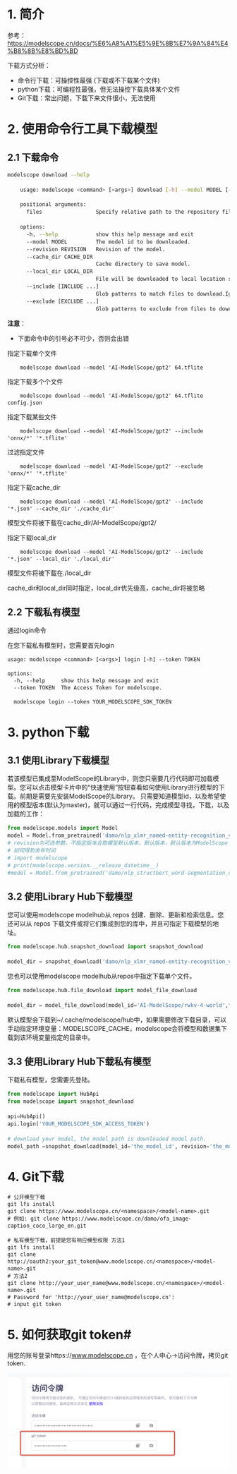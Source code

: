 # 1. 简介

参考：https://modelscope.cn/docs/%E6%A8%A1%E5%9E%8B%E7%9A%84%E4%B8%8B%E8%BD%BD

下载方式分析：
- 命令行下载：可操控性最强 (下载或不下载某个文件)
- python下载：可编程性最强，但无法操控下载具体某个文件
- Git下载：常出问题，下载下来文件很小，无法使用

# 2. 使用命令行工具下载模型
## 2.1 下载命令

```bash
modelscope download --help

    usage: modelscope <command> [<args>] download [-h] --model MODEL [--revision REVISION] [--cache_dir CACHE_DIR] [--local_dir LOCAL_DIR] [--include [INCLUDE ...]] [--exclude [EXCLUDE ...]] [files ...]
    
    positional arguments:
      files                 Specify relative path to the repository file(s) to download.(e.g 'tokenizer.json', 'onnx/decoder_model.onnx').
    
    options:
      -h, --help            show this help message and exit
      --model MODEL         The model id to be downloaded.
      --revision REVISION   Revision of the model.
      --cache_dir CACHE_DIR
                            Cache directory to save model.
      --local_dir LOCAL_DIR
                            File will be downloaded to local location specified bylocal_dir, in this case, cache_dir parameter will be ignored.
      --include [INCLUDE ...]
                            Glob patterns to match files to download.Ignored if file is specified
      --exclude [EXCLUDE ...]
                            Glob patterns to exclude from files to download.Ignored if file is specified
```

**注意**：
- 下面命令中的引号必不可少，否则会出错

指定下载单个文件

```shell
    modelscope download --model 'AI-ModelScope/gpt2' 64.tflite
```

指定下载多个个文件  

```shell
    modelscope download --model 'AI-ModelScope/gpt2' 64.tflite config.json
```

指定下载某些文件 

```shell
    modelscope download --model 'AI-ModelScope/gpt2' --include 'onnx/*' '*.tflite'
```

过滤指定文件

```shell
    modelscope download --model 'AI-ModelScope/gpt2' --exclude 'onnx/*' '*.tflite' 
```

指定下载cache_dir 

```shell
    modelscope download --model 'AI-ModelScope/gpt2' --include '*.json' --cache_dir './cache_dir'
```

模型文件将被下载在cache_dir/AI-ModelScope/gpt2/

指定下载local_dir

```shell
    modelscope download --model 'AI-ModelScope/gpt2' --include '*.json' --local_dir './local_dir'
```

 模型文件将被下载在./local_dir

  cache_dir和local_dir同时指定，local_dir优先级高，cache_dir将被忽略
  
## 2.2 下载私有模型

通过login命令

在您下载私有模型时，您需要首先login

```shell
usage: modelscope <command> [<args>] login [-h] --token TOKEN

options:
  -h, --help     show this help message and exit
  --token TOKEN  The Access Token for modelscope.

  modelscope login --token YOUR_MODELSCOPE_SDK_TOKEN
```

# 3. python下载
## 3.1 使用Library下载模型

若该模型已集成至ModelScope的Library中，则您只需要几行代码即可加载模型。您可以点击模型卡片中的“快速使用”按钮查看如何使用Library进行模型的下载。前期是需要先安装ModelScope的Library。 只需要知道模型id，以及希望使用的模型版本(默认为master)，就可以通过一行代码，完成模型寻找，下载，以及加载的工作：

```python
from modelscope.models import Model
model = Model.from_pretrained('damo/nlp_xlmr_named-entity-recognition_viet-ecommerce-title', revision='v1.0.1')
# revision为可选参数，不指定版本会取模型默认版本，默认版本，默认版本为ModelScope library发布前最后一个版本
# 如何得到发布时间
# import modelscope
# print(modelscope.version.__release_datetime__)
#model = Model.from_pretrained('damo/nlp_structbert_word-segmentation_chinese-base')
```

## 3.2 使用Library Hub下载模型

您可以使用modelscope modelhub从 repos 创建、删除、更新和检索信息。您还可以从 repos 下载文件或将它们集成到您的库中，并且可指定下载模型的地址。

```python
from modelscope.hub.snapshot_download import snapshot_download

model_dir = snapshot_download('damo/nlp_xlmr_named-entity-recognition_viet-ecommerce-title', cache_dir='path/to/local/dir', revision='v1.0.1')
```

您也可以使用modelscope modelhub从repos中指定下载单个文件。

```python
from modelscope.hub.file_download import model_file_download

model_dir = model_file_download(model_id='AI-ModelScope/rwkv-4-world',file_path='RWKV-4-World-CHNtuned-7B-v1-20230709-ctx4096.pth',revision='v1.0.0')
```

默认模型会下载到~/.cache/modelscope/hub中，如果需要修改下载目录，可以手动指定环境变量：MODELSCOPE_CACHE，modelscope会将模型和数据集下载到该环境变量指定的目录中。

## 3.3 使用Library Hub下载私有模型

下载私有模型，您需要先登陆。

```python
from modelscope import HubApi
from modelscope import snapshot_download

api=HubApi()
api.login('YOUR_MODELSCOPE_SDK_ACCESS_TOKEN')

# download your model, the model_path is downloaded model path.
model_path =snapshot_download(model_id='the_model_id', revision='the_model_version')
```

# 4. Git下载

```shell
# 公开模型下载
git lfs install
git clone https://www.modelscope.cn/<namespace>/<model-name>.git
# 例如: git clone https://www.modelscope.cn/damo/ofa_image-caption_coco_large_en.git

# 私有模型下载，前提是您有响应模型权限 方法1
git lfs install
git clone http://oauth2:your_git_token@www.modelscope.cn/<namespace>/<model-name>.git
# 方法2
git clone http://your_user_name@www.modelscope.cn/<namespace>/<model-name>.git
# Password for 'http://your_user_name@modelscope.cn':
# input git token
```

# 5. 如何获取git token#
用您的账号登录https://www.modelscope.cn ，在个人中心->访问令牌，拷贝git token.

![](.02_下载_images/获取token.png)

